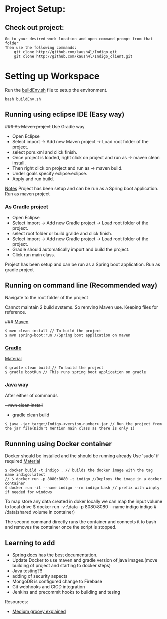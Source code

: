 
# Project Setup:

## Check out project:
	Go to your desired work location and open command prompt from that folder
	Then use the following commands:	
		git clone http://github.com/kaush4l/Indigo.git
		git clone http://github.com/kaush4l/Indigo_client.git

# Setting up Workspace
Run the [buildEnv.sh](buildEnv.sh) file to setup the environment.

~~~
bash buildEnv.sh
~~~

## Running using eclipse IDE (Easy way)
~~### As Maven project~~ Use Gradle way
- Open Eclipse
- Select import -> Add new Maven project -> Load root folder of the project.
- select pom.xml and click finish.
- Once project is loaded, right click on project and run as → maven clean install.
- Then right click on project and run as → maven build.
- Under goals specify eclipse:eclipse.
- Apply and run build.

[Notes](https://medium.com/@jayanisumudini/convert-maven-project-to-gradle-project-d1a829d7637f)
Project has been setup and can be run as a Spring boot application. Run as maven project

### As Gradle project
- Open Eclipse
- Select import -> Add new Gradle project -> Load root folder of the project.
- select root folder or build.gralde and click finish.
- Select import -> Add new Gradle project -> Load root folder of the project.
- Gradle should automatically import and build the project.
- Click run main class.

Project has been setup and can be run as a Spring boot application. Run as gradle project


## Running on command line (Recommended way)
Navigate to the root folder of the project

Cannot maintain 2 build systems. So remving Maven use. Keeping files for reference.

~~### [Maven](https://docs.spring.io/spring-boot/docs/2.0.3.RELEASE/reference/html/getting-started-first-application.html)~~
~~~
$ mvn clean install // To build the project
$ mvn spring-boot:run //Spring boot application on maven
~~~
### [Gradle](https://javadeveloperzone.com/spring-boot/how-to-run-spring-boot-using-maven-gradle/)
[Material](https://jeoygin.gitbooks.io/learn-y-in-x-minutes/content/gradle.html)
~~~
$ gradle clean build // To build the project
$ gradle bootRun // This runs spring boot application on gradle
~~~

### Java way
After either of commands

~~- mvn clean install~~
- gradle clean build

~~~
$ java -jar target/Indigo-<version-number>.jar // Run the project from the jar file(Didn't mention main class as there is only 1)
~~~

## Runnning using Docker container

Docker should be installed and the should be running already
Use 'sudo' if required
[Material](https://rominirani.com/docker-tutorial-series-a7e6ff90a023)
~~~
$ docker build -t indigo . // builds the docker image with the tag name indigo:latest
// $ docker run -p 8080:8080 -t indigo //Deploys the image in a docker container
$ docker run -it --name indigo --rm indigo bash // prefix with winpty if needed for windows
~~~
To map store any data created in doker locally we can map the input volume to local drive
$ docker run -v <LocalDirectory>:\data -p 8080:8080 --name indigo indigo # /data(shared volume in container)

The second command directly runs the container and connects it to bash and removes the container once the script is stopped.

## Learning to add
 - [Spring docs](https://docs.spring.io/spring-boot/docs/current/reference/htmlsingle/#boot-features-nosql) has the best documentation.
 - Update Docker to use maven and gradle version of java images.(move building of project and starting to docker steps)
 - Java testing?!!
 - adding of security aspects
 - MongoDB is configured change to Firebase
 - Git webhooks and CICD integration
 - Jenkins and precommit hooks to building and tesing

Resources:
- [Medium groovy explained](https://medium.com/@andrewMacmurray/a-beginners-guide-to-gradle-26212ddcafa8)
